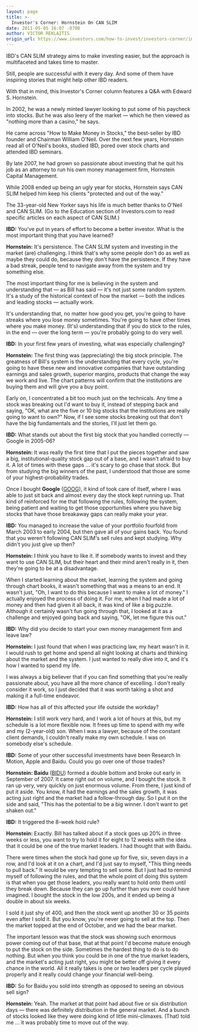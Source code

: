 ```yaml
---
layout: page
title: >-
  Investor's Corner: Hornstein On CAN SLIM
date: 2011-05-05 16:07 -0700
author: VICTOR REKLAITIS
origin_url: https://www.investors.com/how-to-invest/investors-corner/investors-corner-hornstein-on-can-slim/
---
```


IBD's CAN SLIM strategy aims to make investing easier, but the approach is multifaceted and takes time to master.

Still, people are successful with it every day. And some of them have inspiring stories that might help other IBD readers.

With that in mind, this Investor's Corner column features a Q&A with Edward S. Hornstein.

In 2002, he was a newly minted lawyer looking to put some of his paycheck into stocks. But he was also leery of the market — which he then viewed as "nothing more than a casino," he says.

He came across "How to Make Money in Stocks," the best-seller by IBD founder and Chairman William O'Neil. Over the next few years, Hornstein read all of O'Neil's books, studied IBD, pored over stock charts and attended IBD seminars.

By late 2007, he had grown so passionate about investing that he quit his job as an attorney to run his own money management firm, Hornstein Capital Management.

While 2008 ended up being an ugly year for stocks, Hornstein says CAN SLIM helped him keep his clients "protected and out of the way."

The 33-year-old New Yorker says his life is much better thanks to O'Neil and CAN SLIM. (Go to the Education section of Investors.com to read specific articles on each aspect of CAN SLIM.)

**IBD:** You've put in years of effort to become a better investor. What is the most important thing that you have learned?

**Hornstein:** It's persistence. The CAN SLIM system and investing in the market (are) challenging. I think that's why some people don't do as well as maybe they could do, because they don't have the persistence. If they have a bad streak, people tend to navigate away from the system and try something else.

The most important thing for me is believing in the system and understanding that — as Bill has said — it's not just some random system. It's a study of the historical context of how the market — both the indices and leading stocks — actually work.

It's understanding that, no matter how good you get, you're going to have streaks where you lose money sometimes. You're going to have other times where you make money. (It's) understanding that if you do stick to the rules, in the end — over the long term — you're probably going to do very well.

**IBD:** In your first few years of investing, what was especially challenging?

**Hornstein:** The first thing was (appreciating) the big stock principle. The greatness of Bill's system is the understanding that every cycle, you're going to have these new and innovative companies that have outstanding earnings and sales growth, superior margins, products that change the way we work and live. The chart patterns will confirm that the institutions are buying them and will give you a buy point.

Early on, I concentrated a bit too much just on the technicals. Any time a stock was breaking out I'd want to buy it, instead of stepping back and saying, "OK, what are the five or 10 big stocks that the institutions are really going to want to own?" Now, if I see some stocks breaking out that don't have the big fundamentals and the stories, I'll just let them go.

**IBD:** What stands out about the first big stock that you handled correctly — Google in 2005-06?

**Hornstein:** It was really the first time that I put the pieces together and saw a big, institutional-quality stock gap out of a base, and I wasn't afraid to buy it. A lot of times with these gaps ... it's scary to go chase that stock. But from studying the big winners of the past, I understood that those are some of your highest-probability trades.

Once I bought **Google** ([GOOG](https://research.investors.com/quote.aspx?symbol=GOOG)), it kind of took care of itself, where I was able to just sit back and almost every day the stock kept running up. That kind of reinforced for me that following the rules, following the system, being patient and waiting to get those opportunities where you have big stocks that have those breakaway gaps can really make your year.

**IBD:** You managed to increase the value of your portfolio fourfold from March 2003 to early 2004, but then gave all of your gains back. You found that you weren't following CAN SLIM's sell rules and kept studying. Why didn't you just give up then?

**Hornstein:** I think you have to like it. If somebody wants to invest and they want to use CAN SLIM, but their heart and their mind aren't really in it, then they're going to be at a disadvantage.

When I started learning about the market, learning the system and going through chart books, it wasn't something that was a means to an end. It wasn't just, "Oh, I want to do this because I want to make a lot of money." I actually enjoyed the process of doing it. For me, when I had made a lot of money and then had given it all back, it was kind of like a big puzzle. Although it certainly wasn't fun going through that, I looked at it as a challenge and enjoyed going back and saying, "OK, let me figure this out."

**IBD:** Why did you decide to start your own money management firm and leave law?

**Hornstein:** I just found that when I was practicing law, my heart wasn't in it. I would rush to get home and spend all night looking at charts and thinking about the market and the system. I just wanted to really dive into it, and it's how I wanted to spend my life.

I was always a big believer that if you can find something that you're really passionate about, you have all the more chance of excelling. I don't really consider it work, so I just decided that it was worth taking a shot and making it a full-time endeavor.

**IBD:** How has all of this affected your life outside the workday?

**Hornstein:** I still work very hard, and I work a lot of hours at this, but my schedule is a lot more flexible now. It frees up time to spend with my wife and my (2-year-old) son. When I was a lawyer, because of the constant client demands, I couldn't really make my own schedule. I was on somebody else's schedule.

**IBD:** Some of your other successful investments have been Research In Motion, Apple and Baidu. Could you go over one of those trades?

**Hornstein:** **Baidu** ([BIDU](https://research.investors.com/quote.aspx?symbol=BIDU)) formed a double bottom and broke out early in September of 2007. It came right out on volume, and I bought the stock. It ran up very, very quickly on just enormous volume. From there, I just kind of put it aside. You know, it had the earnings and the sales growth, it was acting just right and the market had a follow-through day. So I put it on the side and said, "This has the potential to be a big winner. I don't want to get shaken out."

**IBD:** It triggered the 8-week hold rule?

**Hornstein:** Exactly. Bill has talked about if a stock goes up 20% in three weeks or less, you want to try to hold it for eight to 12 weeks with the idea that it could be one of the true market leaders. I had thought that with Baidu.

There were times when the stock had gone up for five, six, seven days in a row, and I'd look at it on a chart, and I'd just say to myself, "This thing needs to pull back." It would be very tempting to sell some. But I just had to remind myself of following the rules, and that the whole point of doing this system is that when you get those leaders, you really want to hold onto them until they break down. Because they can go up further than you ever could have imagined. I bought the stock in the low 200s, and it ended up being a double in about six weeks.

I sold it just shy of 400, and then the stock went up another 30 or 35 points even after I sold it. But you know, you're never going to sell at the top. Then the market topped at the end of October, and we had the bear market.

The important lesson was that the stock was showing such enormous power coming out of that base, that at that point I'd become mature enough to put the stock on the side. Sometimes the hardest thing to do is to do nothing. But when you think you could be in one of the true market leaders, and the market's acting just right, you might be better off giving it every chance in the world. All it really takes is one or two leaders per cycle played properly and it really could change your financial well-being.

**IBD:** So for Baidu you sold into strength as opposed to seeing an obvious sell sign?

**Hornstein:** Yeah. The market at that point had about five or six distribution days — there was definitely distribution in the general market. And a bunch of stocks looked like they were doing kind of little mini-climaxes. (That) told me ... it was probably time to move out of the way.
